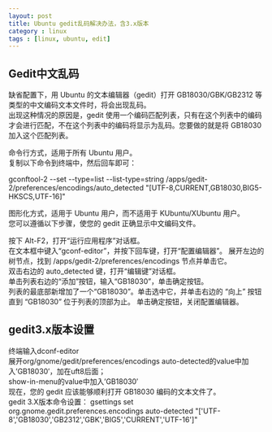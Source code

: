 ```yaml
---
layout: post
title: Ubuntu gedit乱码解决办法，含3.x版本
category : linux
tags : [linux, ubuntu, edit]
---
```


## Gedit中文乱码  
缺省配置下，用 Ubuntu 的文本编辑器（gedit）打开 GB18030/GBK/GB2312 等类型的中文编码文本文件时，将会出现乱码。  
出现这种情况的原因是，gedit 使用一个编码匹配列表，只有在这个列表中的编码才会进行匹配，不在这个列表中的编码将显示为乱码。您要做的就是将 GB18030 加入这个匹配列表。  

命令行方式，适用于所有 Ubuntu 用户。  
复制以下命令到终端中，然后回车即可：  

gconftool-2 --set --type=list --list-type=string /apps/gedit-2/preferences/encodings/auto_detected "[UTF-8,CURRENT,GB18030,BIG5-HKSCS,UTF-16]"  

图形化方式，适用于 Ubuntu 用户，而不适用于 KUbuntu/XUbuntu 用户。  
您可以遵循以下步骤，使您的 gedit 正确显示中文编码文件。  

按下 Alt-F2，打开“运行应用程序”对话框。  
在文本框中键入“gconf-editor”，并按下回车键，打开“配置编辑器”。
展开左边的树节点，找到 /apps/gedit-2/preferences/encodings 节点并单击它。  
双击右边的 auto_detected 键，打开“编辑键”对话框。  
单击列表右边的“添加”按钮，输入“GB18030”，单击确定按钮。  
列表的最底部新增加了一个“GB18030”。单击选中它，并单击右边的 “向上” 按钮直到 “GB18030” 位于列表的顶部为止。
单击确定按钮，关闭配置编辑器。  


## gedit3.x版本设置  
终端输入dconf-editor  
展开org/gnome/gedit/preferences/encodings  auto-detected的value中加入’GB18030′，加在uft8后面；  
show-in-menu的value中加入’GB18030′  
现在，您的 gedit 应该能够顺利打开 GB18030 编码的文本文件了。  
gedit 3.X版本命令设置： gsettings set org.gnome.gedit.preferences.encodings auto-detected "['UTF-8','GB18030','GB2312','GBK','BIG5','CURRENT','UTF-16']"  


